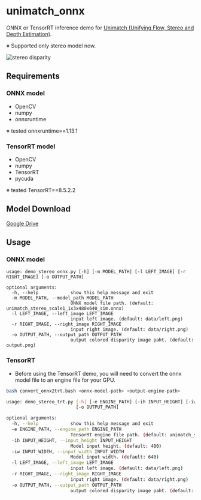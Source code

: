 # unimatch_onnx

ONNX or TensorRT inference demo for [Unimatch (Unifying Flow, Stereo and Depth Estimation)](https://github.com/autonomousvision/unimatch).

※ Supported only stereo model now.

![stereo disparity](https://user-images.githubusercontent.com/53618876/218768500-db3aeda2-1475-4f31-8301-b599753ac749.png)

## Requirements
### ONNX model
- OpenCV
- numpy
- onnxruntime

※ tested onnxruntime==1.13.1

### TensorRT model
- OpenCV
- numpy
- TensorRT
- pycuda

※ tested TensorRT==8.5.2.2

## Model Download
[Google Drive](https://drive.google.com/drive/folders/1NtOPskzvVHoMQRT_a52QSlOFArGv8mFA)

## Usage
### ONNX model

```
usage: demo_stereo_onnx.py [-h] [-m MODEL_PATH] [-l LEFT_IMAGE] [-r RIGHT_IMAGE] [-o OUTPUT_PATH]

optional arguments:
  -h, --help            show this help message and exit
  -m MODEL_PATH, --model_path MODEL_PATH
                        ONNX model file path. (default: unimatch_stereo_scale1_1x3x480x640_sim.onnx)
  -l LEFT_IMAGE, --left_image LEFT_IMAGE
                        input left image. (default: data/left.png)
  -r RIGHT_IMAGE, --right_image RIGHT_IMAGE
                        input right image. (default: data/right.png)
  -o OUTPUT_PATH, --output_path OUTPUT_PATH
                        output colored disparity image paht. (default: output.png)
```

### TensorRT
- Before using the TensorRT demo, you will need to convert the onnx model file to an engine file for your GPU.
```bash
bash convert_onnx2trt.bash <onnx-model-path> <output-engine-path>
```

```bash
usage: demo_stereo_trt.py [-h] [-e ENGINE_PATH] [-ih INPUT_HEIGHT] [-iw INPUT_WIDTH] [-l LEFT_IMAGE] [-r RIGHT_IMAGE]
                          [-o OUTPUT_PATH]

optional arguments:
  -h, --help            show this help message and exit
  -e ENGINE_PATH, --engine_path ENGINE_PATH
                        TensorRT engine file path. (default: unimatch_stereo_scale1_1x3x480x640_sim.trt)
  -ih INPUT_HEIGHT, --input_height INPUT_HEIGHT
                        Model input height. (default: 480)
  -iw INPUT_WIDTH, --input_width INPUT_WIDTH
                        Model input width. (default: 640)
  -l LEFT_IMAGE, --left_image LEFT_IMAGE
                        input left image. (default: data/left.png)
  -r RIGHT_IMAGE, --right_image RIGHT_IMAGE
                        input right image. (default: data/right.png)
  -o OUTPUT_PATH, --output_path OUTPUT_PATH
                        output colored disparity image paht. (default: output.png)
```
